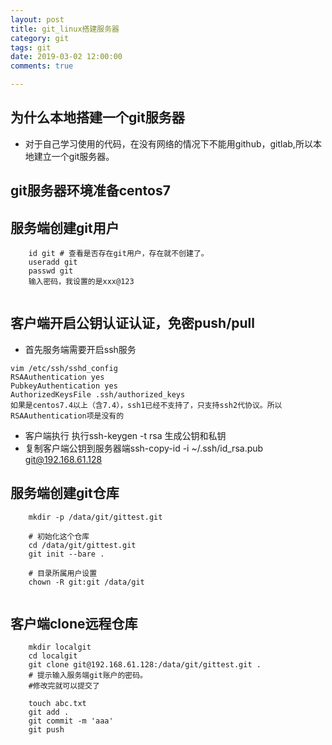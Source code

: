 ```yaml
---
layout: post
title: git_linux搭建服务器 
category: git 
tags: git 
date: 2019-03-02 12:00:00
comments: true

---
```


## 为什么本地搭建一个git服务器

- 对于自己学习使用的代码，在没有网络的情况下不能用github，gitlab,所以本地建立一个git服务器。

## git服务器环境准备centos7


## 服务端创建git用户
```shell
	id git # 查看是否存在git用户，存在就不创建了。
	useradd git
	passwd git
	输入密码，我设置的是xxx@123
	
```


## 客户端开启公钥认证认证，免密push/pull

- 首先服务端需要开启ssh服务
```shell
vim /etc/ssh/sshd_config
RSAAuthentication yes 
PubkeyAuthentication yes
AuthorizedKeysFile .ssh/authorized_keys
如果是centos7.4以上（含7.4），ssh1已经不支持了，只支持ssh2代协议。所以RSAAuthentication项是没有的

```
- 客户端执行 执行ssh-keygen -t rsa 生成公钥和私钥
- 复制客户端公钥到服务器端ssh-copy-id -i ~/.ssh/id_rsa.pub git@192.168.61.128 



## 服务端创建git仓库
```shell
	mkdir -p /data/git/gittest.git
	
	# 初始化这个仓库
	cd /data/git/gittest.git
	git init --bare .
	
	# 目录所属用户设置
	chown -R git:git /data/git 
	
```

## 客户端clone远程仓库
```shell
	mkdir localgit
	cd localgit
	git clone git@192.168.61.128:/data/git/gittest.git .
	# 提示输入服务端git账户的密码。
	#修改完就可以提交了
	
	touch abc.txt
	git add .
	git commit -m 'aaa'
	git push 
	
```

















